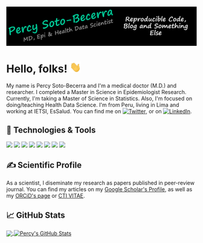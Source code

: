 <!-- This README.md is mainly based on README from @MarinHeinz (https://github.com/MartinHeinz/MartinHeinz) -->

[![Header](https://github.com/psotob/psotob/blob/main/Images/Header/Header.png?raw=true "Header")](https://github.com/psotob)

# Hello, folks! <img src="https://github.com/psotob/psotob/blob/main/Gifts/wave.gif?raw=true" width="30px">

My name is Percy Soto-Becerra and I'm a medical doctor (M.D.) and researcher. I completed a Master in Science in Epidemiologist Research. Currently, I'm taking a Master of Science in Statistics. Also, I'm focused on doing/teaching Health Data Science. I'm from Peru, living in Lima and working at IETSI, EsSalud. You can find me on [![Twitter][1.2]][1], or on [![LinkedIn][3.2]][3].

## 🔧 Technologies & Tools

![](https://img.shields.io/badge/Code-Stata-informational?style=flat&logoColor=white&color=38BA8D)
![](https://img.shields.io/badge/Code-R%20project-informational?style=flat&logo=R&logoColor=white&color=38BA8D)
![](https://img.shields.io/badge/Code-R%20Studio-informational?style=flat&logo=RStudio&logoColor=white&color=38BA8D)
![](https://img.shields.io/badge/Code-Python-informational?style=flat&logo=python&logoColor=white&color=38BA8D)
![](https://img.shields.io/badge/Shell-Bash-informational?style=flat&logo=gnu-bash&logoColor=white&color=38BA8D)
![](https://img.shields.io/badge/Tools-Git-informational?style=flat&logo=git&logoColor=white&color=38BA8D)
![](https://img.shields.io/badge/Tools-GitHub-informational?style=flat&logo=github&logoColor=white&color=38BA8D)
![](https://img.shields.io/badge/Tools-Zotero-informational?style=flat&logo=zotero&logoColor=white&color=38BA8D)

## &#x270d; Scientific Profile

As a scientist, I diseminate my research as papers published in peer-review journal. You can find my articles on my [Google Scholar's Profile](https://scholar.google.com/citations?user=lYRCQzYAAAAJ&hl=en), as well as my [ORCiD's page](https://orcid.org/0000-0001-5332-9254) or [CTI VITAE](http://dina.concytec.gob.pe/appDirectorioCTI/VerDatosInvestigador.do?id_investigador=19212). 

## &#x1f4c8; GitHub Stats

<a href="https://github.com/psotob/psotob">
  <img align="center" src="https://github-readme-stats.vercel.app/api/top-langs/?username=psotob&hide=java,html,tex&title_color=ffffff&text_color=c9cacc&icon_color=2bbc8a&bg_color=1d1f21&langs_count=3" />
</a>
<a href="https://github.com/psotob/psotob">
  <img align="center" src="https://github-readme-stats.vercel.app/api?username=psotob&show_icons=true&line_height=27&count_private=true&title_color=ffffff&text_color=c9cacc&icon_color=2bbc8a&bg_color=1d1f21" alt="Percy's GitHub Stats" />
</a>

<!-- links to social media icons -->

<!-- icons with padding -->

[1.1]: http://i.imgur.com/tXSoThF.png (twitter icon with padding)
[2.1]: http://i.imgur.com/0o48UoR.png (github icon with padding)

<!-- icons without padding -->

[1.2]: http://i.imgur.com/wWzX9uB.png (twitter icon without padding)
[2.2]: http://i.imgur.com/9I6NRUm.png (github icon without padding)
[3.2]: https://raw.githubusercontent.com/MartinHeinz/MartinHeinz/master/linkedin-3-16.png (LinkedIn icon without padding)


<!-- links to your social media accounts -->

[1]: https://twitter.com/PercySotoBecer1
[2]: https://github.com/psotob
[3]: https://pe.linkedin.com/in/psotobecerra


<!-- Resources -->
<!-- Icons: https://simpleicons.org/ -->
<!-- GitHub Stats: https://github.com/anuraghazra/github-readme-stats -->
<!-- Emojis: https://emojipedia.org/emoji/ -->
<!-- HTML Emojis: https://www.fileformat.info/index.htm -->
<!-- Shields: https://shields.io/ -->
<!-- Awesome GitHub Profile README: https://github.com/abhisheknaiidu/awesome-github-profile-readme -->
